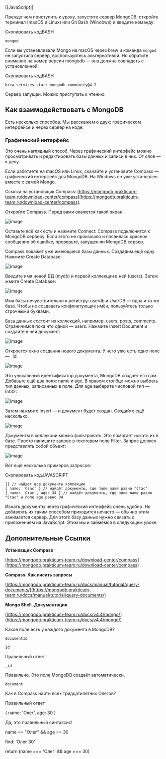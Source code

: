 [[JavaScript]]

Прежде чем приступить к уроку, запустите сервер MongoDB: откройте терминал (macOS и Linux) или Git Bash (Windows) и введите команду:

Скопировать кодBASH

```
mongod 
```

Если вы устанавливали Mongo на macOS через brew и команда `mongod` не запустила сервер, воспользуйтесь альтернативой. Но обратите внимание на номер версии mongodb — она должна совпадать с установленной:

Скопировать кодBASH

```
brew services start mongodb-community@4.2 
```

Сервер запущен. Можно приступать к чтению.

## Как взаимодействовать с MongoDB

Есть несколько способов. Мы расскажем о двух: графическом интерфейсе и через сервер на ноде.

### Графический интерфейс

Это очень наглядный способ. Через графический интерфейс можно просматривать и редактировать базы данных и записи в них. От слов — к делу.

Если работаете на macOS или Linux, скачайте и установите Compass — графический интерфейс для MongoDB. На Windows он уже установлен вместе с самой Mongo.

Ссылка на установщик Compass: [https://mongodb.prakticum-team.ru/download-center/compass](https://mongodb.prakticum-team.ru/download-center/compass).

Откройте Compass. Перед вами окажется такой экран:

![image](https://pictures.s3.yandex.net/resources/Screen_Shot_2019-09-22_at_11.27.08_1569332673.png)

Оставьте всё как есть и нажмите Connect: Compass подключится к MongoDB серверу. Если этого не произошло и появилась красное сообщение об ошибке, проверьте, запущен ли MongoDB сервер.

Compass покажет уже имеющиеся базы данных. Создадим ещё одну. Нажмите Create Database:

![image](https://pictures.s3.yandex.net/resources/Screen_Shot_2019-09-22_at_11.28.31_1569332710.png)

Введите имя новой БД (mydb) и первой коллекции в ней (users). Затем жмите Create Database:

![image](https://pictures.s3.yandex.net/resources/Screen_Shot_2019-09-22_at_13.25.00_1569332982.png)

Имя базы нечувствительно к регистру: userdb и UserDB — одна и та же база. Чтобы не создавать конфликтующих имён, пользуйтесь только строчными буквами.

База данных состоит из коллекций, например, users, posts, comments. Ограничимся пока что одной — users. Нажмите Insert Document и создайте в ней документ:

![image](https://pictures.s3.yandex.net/resources/Screen_Shot_2019-09-22_at_13.25.28_1569333014.png)

Откроется окно создания нового документа. У него уже есть одно поле — _id:

![image](https://pictures.s3.yandex.net/resources/Screen_Shot_2019-09-22_at_13.27.26_1569333032.png)

Это уникальный идентификатор документа, MongoDB создаёт его сам. Добавьте ещё два поля: name и age. В правом столбце можно выбрать тип данных, записанных в поле. Для age выберите числовой тип — Int32:

![image](https://pictures.s3.yandex.net/resources/Screen_Shot_2019-09-22_at_13.27.48_1569333057.png)

Затем нажмите Insert — и документ будет создан. Создайте ещё несколько:

![image](https://pictures.s3.yandex.net/resources/Screen_Shot_2019-09-22_at_13.28.15_1569333075.png)

Документы в коллекции можно фильтровать. Это помогает искать их в базе. Просто напишите запрос в текстовом поле Filter. Запрос должен представлять собой объект:

![image](https://pictures.s3.yandex.net/resources/Screen_Shot_2019-09-22_at_13.28.29_1569333099.png)

Вот ещё несколько примеров запросов:

Скопировать кодJAVASCRIPT

```
{} // найдёт все документы коллекции
{ name: 'Стас' } // найдёт документы, где поле name равно "Стас"
{ name: 'Стас', age: 34 } // найдёт документы, где поле name равно "Стас" и поле age равно 34 
```

Искать документы через графический интерфейс очень удобно. Но добавлять их таким способом приходится нечасто — обычно этим занимается сервер. Для этого базу данных нужно связать с приложением на JavaScript. Этим мы и займёмся в следующем уроке.

## Дополнительные Ссылки

**Установщик Compass**

[https://mongodb.prakticum-team.ru/download-center/compass](https://mongodb.prakticum-team.ru/download-center/compass)

**Compass. Как писать запросы**

[https://mongodb.prakticum-team.ru/docs/manual/tutorial/query-documents/](https://mongodb.prakticum-team.ru/docs/manual/tutorial/query-documents/)

**Mongo Shell. Документация**

[https://mongodb.prakticum-team.ru/docs/v4.4/mongo/](https://mongodb.prakticum-team.ru/docs/v4.4/mongo/)

Какое поле есть у каждого документа в MongoDB?

`documentId`

`id`

Правильный ответ

`_id`

Правильно. Это поле MongoDB создаёт автоматически.

`document`

Как в Сompass найти всех тридцатилетних Олегов?

Правильный ответ

{ name: 'Олег', age: 30 }

Да, это правильный синтаксис!

name == "Олег" && age == 30

find: 'Олег 30'

return (name === 'Олег' && age === 30)